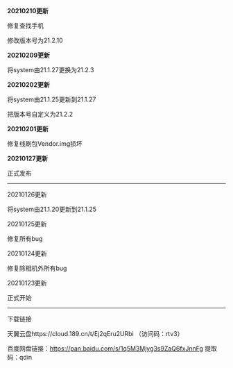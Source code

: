 **20210210更新**

修复查找手机

修改版本号为21.2.10

**20210209更新**

将system由21.1.27更换为21.2.3

**20210202更新**

将system由21.1.25更新到21.1.27

把版本号自定义为21.2.2

**20210201更新**

修复线刷包Vendor.img损坏

**20210127更新**

正式发布

***

20210126更新

将system由21.1.20更新到21.1.25

20210125更新

修复所有bug

20210124更新

修复除相机外所有bug

20210123更新

正式开始

***

下载链接

天翼云盘https://cloud.189.cn/t/Ej2qEru2URbi （访问码：rtv3）

百度网盘链接：https://pan.baidu.com/s/1q5M3Mjyg3s9ZaQ6fxJnnFg 提取码：qdin 

